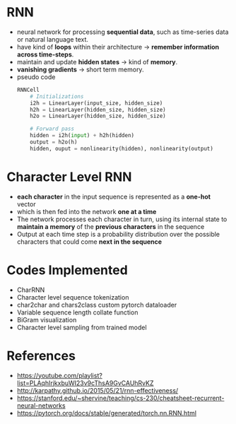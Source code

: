 # RNN
* neural network for processing **sequential data**, such as time-series data or natural language text. 
* have kind of **loops** within their architecture ->  **remember information across time-steps**. 
* maintain and update **hidden states** -> kind of **memory**.
* **vanishing gradients** -> short term memory.
* pseudo code
    ```python
    RNNCell
        # Initializations
        i2h = LinearLayer(input_size, hidden_size)
        h2h = LinearLayer(hidden_size, hidden_size)
        h2o = LinearLayer(hidden_size, hidden_size)

        # Forward pass
        hidden = i2h(input) + h2h(hidden)
        output = h2o(h)
        hidden, ouput = nonlinearity(hidden), nonlinearity(output)
    ```


# Character Level RNN
* **each character** in the input sequence is represented as a **one-hot** vector
* which is then fed into the network **one at a time**
* The network processes each character in turn, using its internal state to **maintain a memory** of the **previous characters** in the sequence
* Output at each time step is a probability distribution over the possible characters that could come **next in the sequence**

# Codes Implemented
* CharRNN
* Character level sequence tokenization
* char2char and chars2class custom pytorch dataloader
* Variable sequence length collate function
* BiGram visualization
* Character level sampling from trained model

# References
* https://youtube.com/playlist?list=PLAqhIrjkxbuWI23v9cThsA9GvCAUhRvKZ
* http://karpathy.github.io/2015/05/21/rnn-effectiveness/
* https://stanford.edu/~shervine/teaching/cs-230/cheatsheet-recurrent-neural-networks
* https://pytorch.org/docs/stable/generated/torch.nn.RNN.html